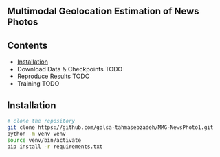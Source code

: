 ## Multimodal Geolocation Estimation of News Photos

## Contents
- [Installation](#Installation)
- Download Data & Checkpoints TODO
- Reproduce Results TODO
- Training TODO

## Installation

``` bash
# clone the repository
git clone https://github.com/golsa-tahmasebzadeh/MMG-NewsPhoto1.git
python -m venv venv
source venv/bin/activate
pip install -r requirements.txt
```

